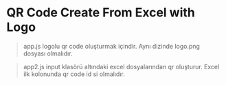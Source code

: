 # QR Code Create From Excel with Logo

> app.js logolu qr code oluşturmak içindir.
Aynı dizinde logo.png dosyası olmalıdır.

> app2.js input klasörü altındaki excel dosyalarından qr oluşturur. 
Excel ilk kolonunda qr code id si olmalıdır.
